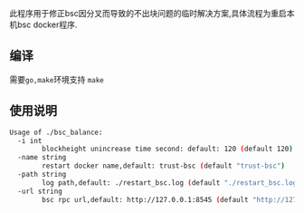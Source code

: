此程序用于修正bsc因分叉而导致的不出块问题的临时解决方案,具体流程为重启本机bsc docker程序.


## 编译
需要`go,make`环境支持
`make`

## 使用说明
```bash
Usage of ./bsc_balance:
  -i int
        blockheight unincrease time second: default: 120 (default 120)
  -name string
        restart docker name,default: trust-bsc (default "trust-bsc")
  -path string
        log path,default: ./restart_bsc.log (default "./restart_bsc.log")
  -url string
        bsc rpc url,default: http://127.0.0.1:8545 (default "http://127.0.0.1:8545")
```